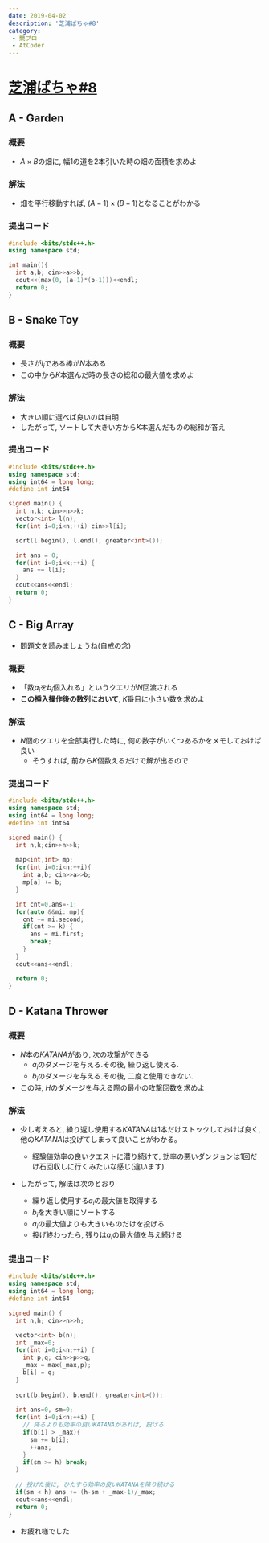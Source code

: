 ```yaml
---
date: 2019-04-02
description: '芝浦ばちゃ#8'
category:
 - 競プロ
 - AtCoder
---
```


# [芝浦ばちゃ#8](https://not-522.appspot.com/contest/5467071148195840)

## A - Garden
### 概要
 - $A \times B$の畑に, 幅1の道を2本引いた時の畑の面積を求めよ
### 解法
 - 畑を平行移動すれば, $(A-1) \times (B-1)$となることがわかる

### 提出コード
```cpp
#include <bits/stdc++.h>
using namespace std;

int main(){
  int a,b; cin>>a>>b;
  cout<<(max(0, (a-1)*(b-1)))<<endl;
  return 0;
}
```

## B - Snake Toy
### 概要
 - 長さが$l_i$である棒が$N$本ある
 - この中から$K$本選んだ時の長さの総和の最大値を求めよ

### 解法
 - 大きい順に選べば良いのは自明
 - したがって, ソートして大きい方から$K$本選んだものの総和が答え

### 提出コード
```cpp
#include <bits/stdc++.h>
using namespace std;
using int64 = long long;
#define int int64

signed main() {
  int n,k; cin>>n>>k;
  vector<int> l(n);
  for(int i=0;i<n;++i) cin>>l[i];

  sort(l.begin(), l.end(), greater<int>());

  int ans = 0;
  for(int i=0;i<k;++i) {
    ans += l[i];
  }
  cout<<ans<<endl;
  return 0;
}
```

## C - Big Array
 - 問題文を読みましょうね(自戒の念)
### 概要
 - 「数$a_i$を$b_i$個入れる」というクエリが$N$回渡される
 - **この挿入操作後の数列において**, $K$番目に小さい数を求めよ
### 解法
 - $N$個のクエリを全部実行した時に, 何の数字がいくつあるかをメモしておけば良い
   - そうすれば, 前から$K$個数えるだけで解が出るので

### 提出コード
```cpp
#include <bits/stdc++.h>
using namespace std;
using int64 = long long;
#define int int64

signed main() {
  int n,k;cin>>n>>k;
  
  map<int,int> mp;
  for(int i=0;i<n;++i){
    int a,b; cin>>a>>b;
    mp[a] += b;
  }

  int cnt=0,ans=-1;
  for(auto &&mi: mp){
    cnt += mi.second;
    if(cnt >= k) {
      ans = mi.first;
      break;
    }
  }
  cout<<ans<<endl;

  return 0;
}

```

## D - Katana Thrower
### 概要
 - $N$本の$KATANA$があり, 次の攻撃ができる
   - $a_i$のダメージを与える.その後, 繰り返し使える.
   - $b_i$のダメージを与える.その後, 二度と使用できない.
 - この時, $H$のダメージを与える際の最小の攻撃回数を求めよ

### 解法
 - 少し考えると, 繰り返し使用する$KATANA$は1本だけストックしておけば良く, 他の$KATANA$は投げてしまって良いことがわかる。
   - 経験値効率の良いクエストに潜り続けて, 効率の悪いダンジョンは1回だけ石回収しに行くみたいな感じ(違います)

 - したがって, 解法は次のとおり
   - 繰り返し使用する$a_i$の最大値を取得する
   -  $b_i$を大きい順にソートする
   - $a_i$の最大値よりも大きいものだけを投げる
   - 投げ終わったら, 残りは$a_i$の最大値を与え続ける

 
### 提出コード
```cpp
#include <bits/stdc++.h>
using namespace std;
using int64 = long long;
#define int int64

signed main() {
  int n,h; cin>>n>>h;

  vector<int> b(n);
  int _max=0;
  for(int i=0;i<n;++i) {
    int p,q; cin>>p>>q;
    _max = max(_max,p);
    b[i] = q;
  }
 
  sort(b.begin(), b.end(), greater<int>());
  
  int ans=0, sm=0;
  for(int i=0;i<n;++i) {
    // 降るよりも効率の良いKATANAがあれば, 投げる
    if(b[i] > _max){
      sm += b[i];
      ++ans;
    }
    if(sm >= h) break;
  }
 
  // 投げた後に, ひたすら効率の良いKATANAを降り続ける
  if(sm < h) ans += (h-sm + _max-1)/_max;
  cout<<ans<<endl;
  return 0;
}
```

 - お疲れ様でした
